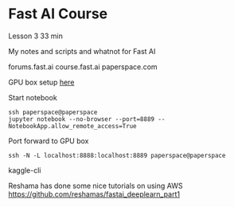# Fast AI Course

Lesson 3 33 min

My notes and scripts and whatnot for Fast AI

forums.fast.ai
course.fast.ai
paperspace.com

GPU box setup [here](https://github.com/reshamas/fastai_deeplearn_part1/blob/master/tools/paperspace.md)

Start notebook
```
ssh paperspace@paperspace
jupyter notebook --no-browser --port=8889 --NotebookApp.allow_remote_access=True
```

Port forward to GPU box
```
ssh -N -L localhost:8888:localhost:8889 paperspace@paperspace
```

kaggle-cli

Reshama has done some nice tutorials on using AWS
https://github.com/reshamas/fastai_deeplearn_part1
